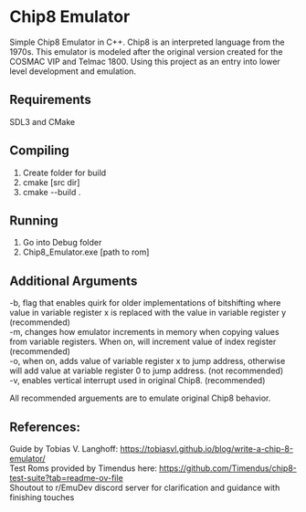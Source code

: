# Chip8 Emulator

Simple Chip8 Emulator in C++. Chip8 is an interpreted language from the 1970s. This emulator is modeled after the original version created for the COSMAC VIP and Telmac 1800. Using this project as an entry into lower level development and emulation.

## Requirements

SDL3 and CMake

## Compiling

1. Create folder for build
2. cmake [src dir]
3. cmake --build .

## Running
1. Go into Debug folder
2. Chip8_Emulator.exe [path to rom]

## Additional Arguments

-b, flag that enables quirk for older implementations of bitshifting where value in variable register x is replaced with the value in variable register y (recommended)  
-m, changes how emulator increments in memory when copying values from variable registers. When on, will increment value of index register (recommended)  
-o, when on, adds value of variable register x to jump address, otherwise will add value at variable register 0 to jump address. (not recommended)  
-v, enables vertical interrupt used in original Chip8. (recommended)

All recommended arguements are to emulate original Chip8 behavior. 


## References:

Guide by Tobias V. Langhoff: https://tobiasvl.github.io/blog/write-a-chip-8-emulator/  
Test Roms provided by Timendus here: https://github.com/Timendus/chip8-test-suite?tab=readme-ov-file  
Shoutout to r/EmuDev discord server for clarification and guidance with finishing touches  
